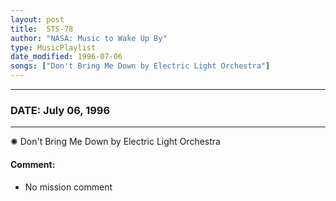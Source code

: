 ```yaml
---
layout: post
title:  STS-78
author: "NASA: Music to Wake Up By"
type: MusicPlaylist
date_modified: 1996-07-06
songs: ["Don't Bring Me Down by Electric Light Orchestra"]
---
```


----
### DATE: July 06, 1996
----
✺ Don't Bring Me Down by Electric Light Orchestra

#### Comment:
* No mission comment



<br/>
<center>
	<a target="_blank"
	   href="https://twitter.com/intent/tweet?hashtags=Space,NASA,Playlist,NASAWakeupCalls,SpaceProgram&text={{ page.author}}, '{{ page.songs.first }}' {{ page.title }}, {{ page.date | date: '%B %d, %Y' }}. {{ site.url }}{{ page.url }}&via=nasawakeupcalls"><i class="fab fa-twitter" alt="Tweet this page" style="font-size: 1.3em;"></i></a>
	&nbsp; 	<i class="fas fa-user-astronaut" style="font-size: 1.5em;"></i> &nbsp;
    <a type="amzn" search="'Don't Bring Me Down by Electric Light Orchestra'" category="popular music">
    <i class="fab fa-amazon" style="font-size: 1.3em;"></i></a>
</center>
